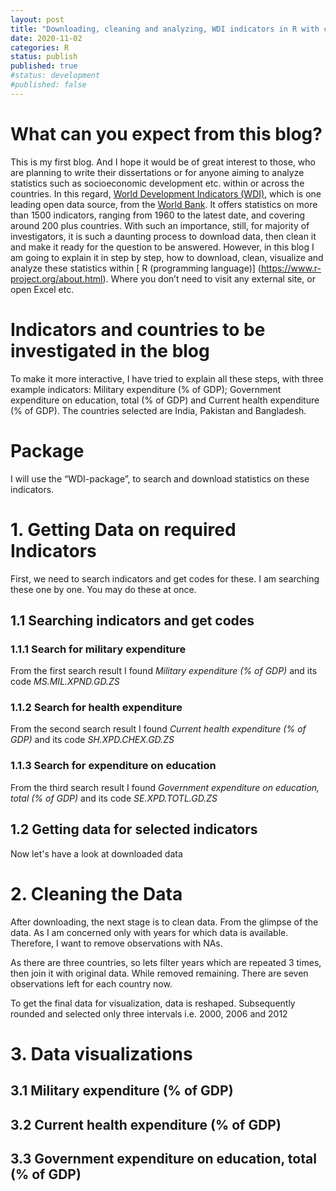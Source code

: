 ```yaml
---
layout: post
title: "Downloading, cleaning and analyzing, WDI indicators in R with codes and examples"
date: 2020-11-02
categories: R
status: publish
published: true
#status: development
#published: false
---
```


# What can you expect from this blog?

This is my first blog. And I hope it would be of great interest to those, who are planning to write their dissertations or for anyone aiming to analyze statistics such as socioeconomic development etc. within or across the countries. In this regard, [World Development Indicators (WDI)](http://datatopics.worldbank.org/world-development-indicators/), which is one leading open data source, from the [World Bank](http://www.worldbank.org/). It offers statistics on more than 1500 indicators, ranging from 1960 to the latest date, and covering around 200 plus countries. With such an importance, still, for majority of investigators, it is such a daunting process to download data, then clean it and make it ready for the question to be answered. 
However, in this blog I am going to explain it in step by step, how to download, clean, visualize and analyze these statistics within [
R (programming language)] (https://www.r-project.org/about.html). Where you don’t need to visit any external site, or open Excel etc.

# Indicators and countries to be investigated in the blog

To make it more interactive, I have tried to explain all these steps, with three example indicators: Military expenditure (% of GDP); Government expenditure on education, total (% of GDP) and Current health expenditure (% of GDP). The countries selected are India, Pakistan and Bangladesh.

# Package

I will use the “WDI-package”, to search and download statistics on these indicators. 


# **1. Getting Data on required Indicators**

First, we need to search indicators and get codes for these. I am searching these one by one. You may do these at once.

## 1.1 Searching indicators and get codes

### 1.1.1 Search for military expenditure

From the first search result I found *Military expenditure (% of GDP)* and its code *MS.MIL.XPND.GD.ZS*

### 1.1.2 Search for health expenditure

From the second search result I found *Current health expenditure (% of GDP)* and its code *SH.XPD.CHEX.GD.ZS*

### 1.1.3 Search for expenditure on education

From the third search result I found *Government expenditure on education, total (% of GDP)* and its code *SE.XPD.TOTL.GD.ZS*

## 1.2 Getting data for selected indicators

Now let's have a look at downloaded data


# **2. Cleaning the Data**

After downloading, the next stage is to clean data. From the glimpse of the data. As I am concerned only with years for which data is available. Therefore, I want to remove observations with NAs.

As there are three countries, so lets filter years which are repeated 3 times, then join it with original data. While removed remaining. There are seven observations left for each country now. 

To get the final data for visualization, data is reshaped. Subsequently rounded and selected only three intervals i.e. $2000$, $2006$ and $2012$


# **3. Data visualizations**

## **3.1 Military expenditure (% of GDP)**

## **3.2 Current health expenditure (% of GDP)**

## **3.3 Government expenditure on education, total (% of GDP)**


